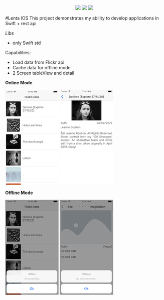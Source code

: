 <p align="center">
  
<img src="https://img.shields.io/badge/Android-X-green">

<img src="https://img.shields.io/badge/IOS-Swift-yellow" >
<img src="https://img.shields.io/badge/Flickr-image-blue" >
</p>
#Lenta IOS
This project demonstrates my ability to develop applications in Swift + rest api


*Libs*
- only Swift std

Capabilities:
- Load data from Flickr api
- Cache data for offline mode
- 2 Screen tableView and detail


**Online Mode**

![screen 1](screens/screen1.png)
![screen 2](screens/screen2.png)


**Offline Mode**

![screen 3](screens/screen3.png)
![screen 4](screens/screen4.png)
